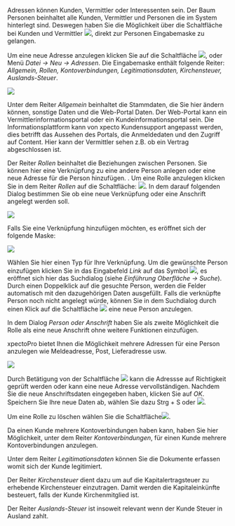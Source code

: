 Adressen können Kunden, Vermittler oder Interessenten sein.  Der Baum Personen beinhaltet alle Kunden, Vermittler und Personen die im System hinterlegt sind.
Deswegen haben Sie die Möglichkeit über die Schaltfläche bei Kunden und Vermittler ![](http://xpecto.github.io/docs/img/img_1438775499665.png), direkt zur  Personen Eingabemaske zu gelangen.

Um eine neue Adresse anzulegen klicken Sie auf die Schaltfläche ![](http://xpecto.github.io/docs/img/img_1431524686794.png), oder Menü *Datei → Neu → Adressen*.
Die Eingabemaske enthält folgende Reiter: *Allgemein, Rollen, Kontoverbindungen, Legitimationsdaten, Kirchensteuer, Auslands-Steuer*.

![](http://xpecto.github.io/docs/img/img_1438773575377.png)

Unter dem Reiter *Allgemein* beinhaltet die Stammdaten, die Sie hier ändern können, sonstige Daten und die Web-Portal Daten. 
Der Web-Portal kann ein Vermittlerinformationsportal oder ein Kundeinformationsportal sein.  Die Informationsplattform kann von xpecto Kundensupport angepasst werden, dies betrifft das Aussehen des Portals, die Anmeldedaten und den Zugriff auf Content. Hier kann der Vermittler sehen z.B. ob ein Vertrag abgeschlossen ist. 

Der Reiter *Rollen* beinhaltet die Beziehungen zwischen Personen. Sie können hier eine Verknüpfung zu eine andere Person anlegen oder eine neue Adresse für die Person hinzufügen.                                                       . 
Um eine Rolle anzulegen klicken Sie in dem Reiter *Rollen* auf die Schaltfläche:  ![](http://xpecto.github.io/docs/img/img046.png). 
In dem darauf folgenden Dialog bestimmen Sie ob eine neue Verknüpfung oder eine Anschrift angelegt werden soll.
                                                                                                                                       
![](http://xpecto.github.io/docs/img/img_1438074839670.png)

Falls Sie eine Verknüpfung hinzufügen möchten, es eröffnet sich der folgende Maske:

![](http://xpecto.github.io/docs/img/img_1438775743467.png)

Wählen Sie hier einen Typ für Ihre Verknüpfung. Um die gewünschte Person einzufügen klicken Sie in das Eingabefeld *Link* auf das Symbol ![](http://xpecto.github.io/docs/img/img_1438327135428.png), es eröffnet sich hier das Suchdialog (siehe *Einführung Oberfläche → Suche*). Durch einen Doppelklick auf die gesuchte Person, werden die Felder automatisch mit den dazugehörigen Daten ausgefüllt. Falls die verknüpfte Person noch nicht angelegt würde, können Sie in dem Suchdialog durch einen Klick auf die Schaltfläche ![](http://xpecto.github.io/docs/img/img_1438327864939.png) eine neue Person anzulegen.

In dem Dialog *Person oder Anschrift* haben Sie als zweite Möglichkeit die Rolle als  eine neue Anschrift ohne weitere Funktionen einzufügen. 

xpectoPro bietet Ihnen die Möglichkeit mehrere Adressen für eine Person anzulegen wie Meldeadresse, Post, Lieferadresse usw. 

![](http://xpecto.github.io/docs/img/img_1438775670724.png)

Durch Betätigung von der Schaltfläche ![](http://xpecto.github.io/docs/img/img_1418999829813.png) kann die Adressse auf Richtigkeit geprüft werden oder kann eine neue Adresse vervollständigen. 
Nachdem Sie die neue Anschriftsdaten eingegeben haben, klicken Sie auf *OK*. 
Speichern Sie Ihre neue Daten ab,  wählen Sie  dazu Strg + S oder  ![](http://xpecto.github.io/docs/img/img_1438089018212.png).

Um eine Rolle zu löschen wählen Sie die Schaltfläche![](http://xpecto.github.io/docs/img/img_1438330503651.png).

Da einen Kunde mehrere Kontoverbindungen haben kann, haben Sie hier Möglichkeit, unter dem Reiter *Kontoverbindungen*, für einen Kunde mehrere Kontoverbindungen anzulegen.

Unter dem Reiter *Legitimationsdaten* können Sie die Dokumente erfassen womit sich der Kunde legitimiert.

Der Reiter *Kirchensteuer* dient dazu um auf die Kapitalertragsteuer zu erhebende Kirchensteuer einzutragen.  Damit werden die  Kapitaleinkünfte besteuert, falls der Kunde Kirchenmitglied ist. 

Der Reiter *Auslands-Steuer* ist insoweit relevant wenn der Kunde Steuer in Ausland zahlt.